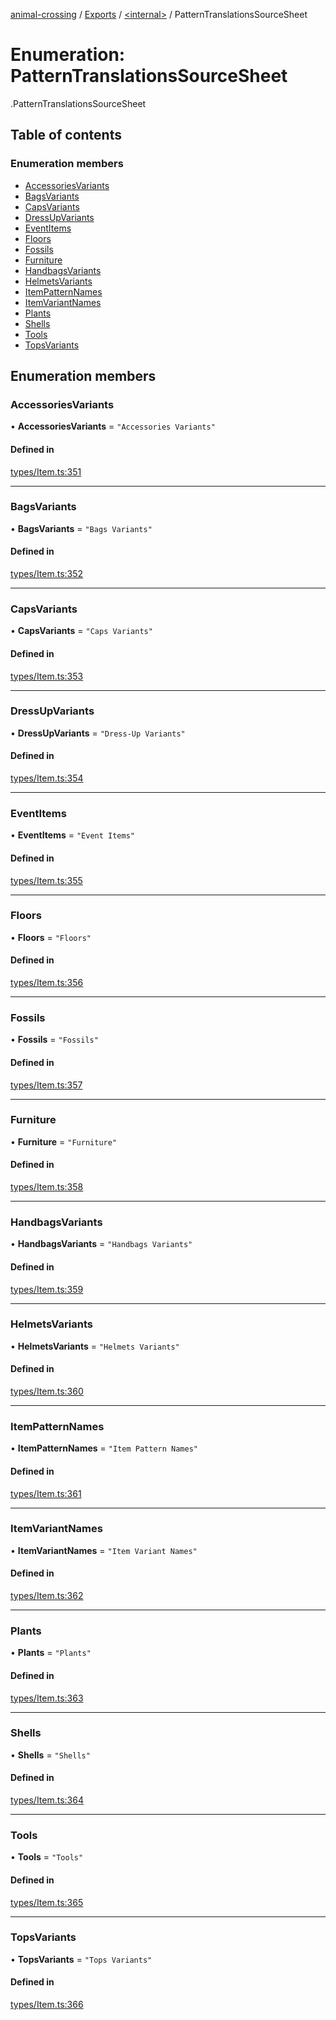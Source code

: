 [animal-crossing](../README.md) / [Exports](../modules.md) / [<internal\>](../modules/internal_.md) / PatternTranslationsSourceSheet

# Enumeration: PatternTranslationsSourceSheet

[<internal>](../modules/internal_.md).PatternTranslationsSourceSheet

## Table of contents

### Enumeration members

- [AccessoriesVariants](internal_.PatternTranslationsSourceSheet.md#accessoriesvariants)
- [BagsVariants](internal_.PatternTranslationsSourceSheet.md#bagsvariants)
- [CapsVariants](internal_.PatternTranslationsSourceSheet.md#capsvariants)
- [DressUpVariants](internal_.PatternTranslationsSourceSheet.md#dressupvariants)
- [EventItems](internal_.PatternTranslationsSourceSheet.md#eventitems)
- [Floors](internal_.PatternTranslationsSourceSheet.md#floors)
- [Fossils](internal_.PatternTranslationsSourceSheet.md#fossils)
- [Furniture](internal_.PatternTranslationsSourceSheet.md#furniture)
- [HandbagsVariants](internal_.PatternTranslationsSourceSheet.md#handbagsvariants)
- [HelmetsVariants](internal_.PatternTranslationsSourceSheet.md#helmetsvariants)
- [ItemPatternNames](internal_.PatternTranslationsSourceSheet.md#itempatternnames)
- [ItemVariantNames](internal_.PatternTranslationsSourceSheet.md#itemvariantnames)
- [Plants](internal_.PatternTranslationsSourceSheet.md#plants)
- [Shells](internal_.PatternTranslationsSourceSheet.md#shells)
- [Tools](internal_.PatternTranslationsSourceSheet.md#tools)
- [TopsVariants](internal_.PatternTranslationsSourceSheet.md#topsvariants)

## Enumeration members

### AccessoriesVariants

• **AccessoriesVariants** = `"Accessories Variants"`

#### Defined in

[types/Item.ts:351](https://github.com/Norviah/animal-crossing/blob/d6e407b/module/types/Item.ts#L351)

___

### BagsVariants

• **BagsVariants** = `"Bags Variants"`

#### Defined in

[types/Item.ts:352](https://github.com/Norviah/animal-crossing/blob/d6e407b/module/types/Item.ts#L352)

___

### CapsVariants

• **CapsVariants** = `"Caps Variants"`

#### Defined in

[types/Item.ts:353](https://github.com/Norviah/animal-crossing/blob/d6e407b/module/types/Item.ts#L353)

___

### DressUpVariants

• **DressUpVariants** = `"Dress-Up Variants"`

#### Defined in

[types/Item.ts:354](https://github.com/Norviah/animal-crossing/blob/d6e407b/module/types/Item.ts#L354)

___

### EventItems

• **EventItems** = `"Event Items"`

#### Defined in

[types/Item.ts:355](https://github.com/Norviah/animal-crossing/blob/d6e407b/module/types/Item.ts#L355)

___

### Floors

• **Floors** = `"Floors"`

#### Defined in

[types/Item.ts:356](https://github.com/Norviah/animal-crossing/blob/d6e407b/module/types/Item.ts#L356)

___

### Fossils

• **Fossils** = `"Fossils"`

#### Defined in

[types/Item.ts:357](https://github.com/Norviah/animal-crossing/blob/d6e407b/module/types/Item.ts#L357)

___

### Furniture

• **Furniture** = `"Furniture"`

#### Defined in

[types/Item.ts:358](https://github.com/Norviah/animal-crossing/blob/d6e407b/module/types/Item.ts#L358)

___

### HandbagsVariants

• **HandbagsVariants** = `"Handbags Variants"`

#### Defined in

[types/Item.ts:359](https://github.com/Norviah/animal-crossing/blob/d6e407b/module/types/Item.ts#L359)

___

### HelmetsVariants

• **HelmetsVariants** = `"Helmets Variants"`

#### Defined in

[types/Item.ts:360](https://github.com/Norviah/animal-crossing/blob/d6e407b/module/types/Item.ts#L360)

___

### ItemPatternNames

• **ItemPatternNames** = `"Item Pattern Names"`

#### Defined in

[types/Item.ts:361](https://github.com/Norviah/animal-crossing/blob/d6e407b/module/types/Item.ts#L361)

___

### ItemVariantNames

• **ItemVariantNames** = `"Item Variant Names"`

#### Defined in

[types/Item.ts:362](https://github.com/Norviah/animal-crossing/blob/d6e407b/module/types/Item.ts#L362)

___

### Plants

• **Plants** = `"Plants"`

#### Defined in

[types/Item.ts:363](https://github.com/Norviah/animal-crossing/blob/d6e407b/module/types/Item.ts#L363)

___

### Shells

• **Shells** = `"Shells"`

#### Defined in

[types/Item.ts:364](https://github.com/Norviah/animal-crossing/blob/d6e407b/module/types/Item.ts#L364)

___

### Tools

• **Tools** = `"Tools"`

#### Defined in

[types/Item.ts:365](https://github.com/Norviah/animal-crossing/blob/d6e407b/module/types/Item.ts#L365)

___

### TopsVariants

• **TopsVariants** = `"Tops Variants"`

#### Defined in

[types/Item.ts:366](https://github.com/Norviah/animal-crossing/blob/d6e407b/module/types/Item.ts#L366)
